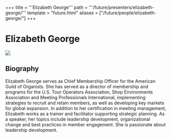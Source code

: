 +++
title = '''Elizabeth George'''
path = '''/future/presenters/elizabeth-george/'''
template = "future.html"
aliases = ["/future/people/elizabeth-george/"]
+++

<h1>Elizabeth George</h1>

<img class="speaker-photo" src="https://custom.cvent.com/C3A4539B19F74ABCB6FCE437F6BC0A74/files/event/910aaf2914d44586a56fbd0b3b2c31c0/6e4b8890f2e54bca93069e5e1c56a9ee.jpg">
<h2>Biography</h2>
<p>Elizabeth George serves as Chief Membership Officer for the American Guild of Organists. She has served as a director of membership and programs for the U.S. Tour Operators Association, Shop Environments Association and Meeting Professionals International, implementing strategies to recruit and retain members, as well as developing key markets for global expansion. In addition to her certification in meeting management, Elizabeth works as a trainer and facilitator supporting strategic planning.  As a speaker, her topics include leadership development, organizational change and best practices in member engagement. She is passionate about leadership development.</p>

